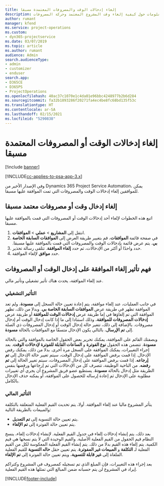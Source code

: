 ```yaml
---
title: إلغاء إدخالات الوقت والمصروفات المعتمدة مسبقا
description: يقدم هذا الموضوع معلومات حول كيفية إلغاء وقت المشروع المعتمد وحركة المصروفات.
author: rumant
manager: kfend
ms.service: project-operations
ms.custom:
- dyn365-projectservice
ms.date: 03/07/2019
ms.topic: article
ms.author: rumant
audience: Admin
search.audienceType:
- admin
- customizer
- enduser
search.app:
- D365CE
- D365PS
- ProjectOperations
ms.openlocfilehash: 40ac37c1070e1c4da01e96bbc4248977b2b6d284
ms.sourcegitcommit: fa32b1893286f20271fa4ec4be8fc68bd135f53c
ms.translationtype: HT
ms.contentlocale: ar-SA
ms.lasthandoff: 02/15/2021
ms.locfileid: "5290838"
---
```

# <a name="cancel-previously-approved-time-or-expense-entries"></a>إلغاء إدخالات الوقت أو المصروفات المعتمدة مسبقا

[!include [banner](../includes/psa-now-project-operations.md)]

[!INCLUDE[cc-applies-to-psa-app-3.x](../includes/cc-applies-to-psa-app-3x.md)]

وفي الإصدار الأخير من Dynamics 365 Project Service Automation، يمكن للموافقين إلغاء إدخالات الوقت والمصروفات التي تمت الموافقة عليها مسبقا.

## <a name="cancel-a-previously-approved-time-or-expense-entry"></a>إلغاء إدخال وقت أو مصروفات معتمد مسبقا

اتبع هذه الخطوات لإلغاء أحد إدخالات الوقت أو المصروفات التي قمت بالموافقة عليها مسبقا.

1. انتقل إلى **المشاريع** \> **عملي** \> **الموافقات**.
2. في صفحة قائمة **الموافقات**، قم بتغيير طريقة العرض إلى **‏‫الموافقات السابقة الخاصة بي**. يتم عرض قائمة بإدخالات الوقت والمصروفات التي قمت بالموافقة عليها مسبقا.
3. حدد واحدًا أو أكثر من الإدخالات، ثم حدد **إلغاء الموافقة**. تتلقى رسالة تحذير.
4. حدد **موافق** لإلغاء الموافقة.

## <a name="understand-the-impact-of-canceling-a-time-or-expense-entry-approval"></a>فهم تأثير إلغاء الموافقة على إدخال الوقت أو المصروفات

عند إلغاء الموافقة، يحدث هناك تأثير تشغيلي وتأثير مالي.

### <a name="operational-impact"></a>التأثير التشغيلي

في جانب العمليات، عند إلغاء موافقة، يتم إعادة تعيين حالة السجل إلى **مسودة**، ولم تعد الموافقة تظهر في طريقة عرض **الموافقات السابقة الخاصة بي**. وبدلا من ذلك، تظهر الموافقة التي تم إلغاؤها في إما طريقة عرض **إدخالات الوقت للموافقة** أو طريقة عرض **إدخالات المصروفات للموافقة**، وذلك استنادا إلى ما إذا كانت إدخال الوقت أم إدخال مصروفات. بالإضافة إلى ذلك، تتغير حالة إدخال الوقت أو إدخال المصروفات ذي الصلة إلى **تم الإرسال**، بالتالي يكون الإدخال متسقًا مع الموافقات بالحالة **مسودة**.

وبصفتك القائم على الموافقة، يمكنك تحرير بعض الحقول الخاصة بالموافقة والتي بالحالة **مسودة**. تتضمن هذه الحقول **نوع الفوترة** و **الساعات القابلة للفوترة لإدخالات الوقت**. بعد إجراء التغييرات، يمكنك الموافقة على السجل مرة أخرى. بدلا من ذلك، يمكنك رفض الإدخال. إذا قمت برفض الموافقة على إدخال الوقت، سيتم تغيير حالة الإدخال إلى **تم إرجاعه**. إذا قمت برفض الموافقة على إدخال المصروفات، سيتم تغيير الحالة إلى **تم رفضه**. من الناحية الوظيفة، تتصرف كل من الإدخالات التي تم إرجاعها ورفضها بنفس الطريقة مثل إدخال بالحالة **مسودة**. يستطيع عضو فريق المشروع أن يجري أي تغييرات مطلوبة على الإدخال ثم إعادة إرساله للحصول على الموافقة، أو يمكنه حذف الإدخال بالكامل.

### <a name="financial-impact"></a>التأثير المالي

يتأثر المشروع ماليا عند إلغاء الموافقة. أولا، يتم تحديث القيم الفعلية المتعلقة بالتكلفة والمبيعات بالطريقة التالية:

- يتم تعيين حالة التسوية إلى **تم التعديل**.
- يتم تعيين حالة الفوترة إلى **تم الإلغاء**.

بعد ذلك، يتم إنشاء إدخالات إلغاء في جدول القيم الفعلية. لإنشاء إدخالات إلغاء، ينسخ النظام قيم الحقول من القيم الفعلية الأصلية. والقيم الوحيدة التي لا يتم نسخها هي قيم الكمية. يتم إلغاء هذه القيم بدلا من ذلك. يتم إنشاء القيم الفعلية المعكوسة لكل من القيم الفعلية لـ **التكلفة** و **المبيعات غير المفوترة**. يتم تعيين حقل **حاله التسوية** للقيم الفعلية الملغاة إلى **غير قابلة للتسوية**، ويتم تعيين حالة الفوترة إلى **تم الإلغاء**.

بعد إجراء هذه التغييرات، فإن المبلغ الذي تم تسجيله كمصروف في المشروع وكتراكم إيراد في المشروع لن يتم حسبانه ضمن المبالغ التي تمثلها هذه القيم الفعلية.


[!INCLUDE[footer-include](../includes/footer-banner.md)]